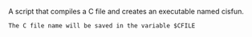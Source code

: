 A script that compiles a C file and creates an executable named cisfun.

    The C file name will be saved in the variable $CFILE
